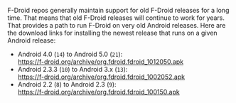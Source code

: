 F-Droid repos generally maintain support for old F-Droid releases for a long time.  That means that old F-Droid releases will continue to work for years.  That provides a path to run F-Droid on very old Android releases.  Here are the download links for installing the newest release that runs on a given Android release:

* Android 4.0 (`14`) to Android 5.0 (`21`): <br/> https://f-droid.org/archive/org.fdroid.fdroid_1012050.apk 
* Android 2.3.3 (`10`) to Android 3.x (`13`): <br/> https://f-droid.org/archive/org.fdroid.fdroid_1002052.apk 
* Android 2.2 (`8`) to Android 2.3 (`9`): <br/> https://f-droid.org/archive/org.fdroid.fdroid_100150.apk